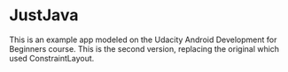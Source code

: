 # JustJava
This is an example app modeled on the Udacity Android Development for Beginners course.
This is the second version, replacing the original which used ConstraintLayout.
